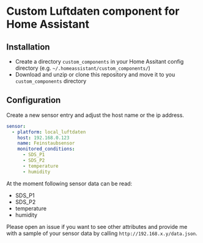 # Custom Luftdaten component for Home Assistant

## Installation
- Create a directory `custom_components` in your Home Assitant config directory (e.g. `~/.homeassistant/custom_components/`)
- Download and unzip or clone this repository and move it to you `custom_components` directory

## Configuration
Create a new sensor entry and adjust the host name or the ip address.

```yaml
sensor:
  - platform: local_luftdaten
    host: 192.168.0.123
    name: Feinstaubsensor
    monitored_conditions:
      - SDS_P1
      - SDS_P2
      - temperature
      - humidity
```

At the moment following sensor data can be read:
- SDS_P1
- SDS_P2
- temperature
- humidity

Please open an issue if you want to see other attributes and provide me with a sample of your sensor data by calling `http://192.168.x.y/data.json`.

